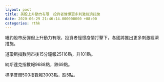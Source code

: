 ```yaml
---
layout: post
title: 美股上升動力有限　投資者憧憬更多刺激經濟措施
date: 2020-06-29 21:46:14.000000000 +08:00
categories: rthk
---
```


紐約股市反彈但上升動力有限，投資者憧憬疫情打擊下，各國將推出更多刺激經濟措施。

道瓊斯指數開市後15分鐘報25116點，升101點。

納斯達克指數報9688點，跌69點。

標準普爾500指數報3003點，跌5點。
